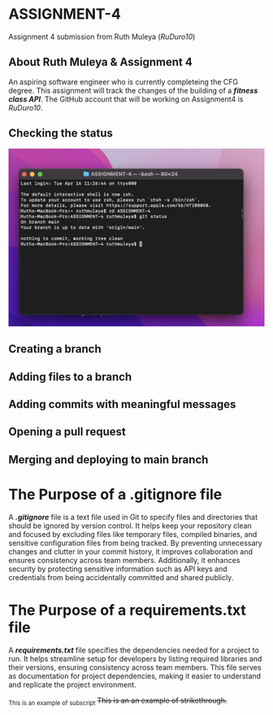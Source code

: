 # ASSIGNMENT-4
Assignment 4 submission from Ruth Muleya (_RuDuro10_)

## About Ruth Muleya & Assignment 4
An aspiring software engineer who is currently completeing the CFG degree. This assignment will track the changes of the building of a **_fitness class API_**. The GitHub account that will be working on Assignment4 is _RuDuro10_. 

## Checking the status
![printscreen of checking status](https://github.com/RuDuro10/ASSIGNMENT-4/blob/main/Checking%20Status.png?raw=true)
## Creating a branch
## Adding files to a branch
## Adding commits with meaningful messages
## Opening a pull request
## Merging and deploying to main branch

# The Purpose of a .gitignore file 

A ***.gitignore*** file is a text file used in Git to specify files and directories that should be ignored by version control. 
It helps keep your repository clean and focused by excluding files like temporary files, compiled binaries, 
and sensitive configuration files from being tracked. By preventing unnecessary changes and clutter in your commit history,
it improves collaboration and ensures consistency across team members. Additionally, it enhances security by protecting sensitive 
information such as API keys and credentials from being accidentally committed and shared publicly. 

# The Purpose of a requirements.txt file
A ***requirements.txt*** file specifies the dependencies needed for a project to run. It helps streamline setup for developers by listing required libraries and their versions, ensuring consistency across team members. This file serves as documentation for project dependencies, making it easier to understand and replicate the project environment.

<sub> This is an example of subscript </sub>
~~This is an an example of strikethrough.~~







